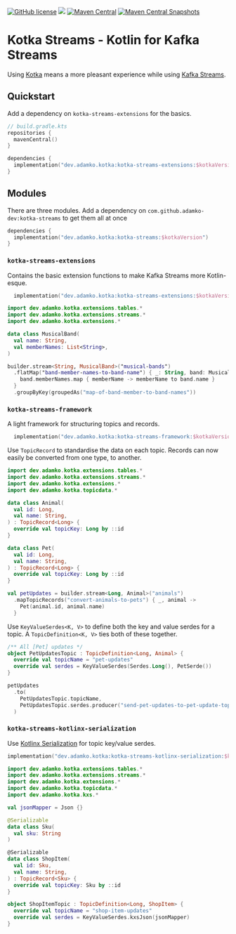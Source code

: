 [![GitHub license](https://img.shields.io/github/license/adamko-dev/kotka-streams?style=flat-square)](https://github.com/adamko-dev/kotka-streams/blob/main/LICENSE)
[![](https://jitpack.io/v/adamko-dev/kotka-streams.svg?style=flat-square)](https://jitpack.io/#adamko-dev/kotka-streams)
[![Maven Central](https://img.shields.io/maven-central/v/dev.adamko.kotka/kotka-streams?color=%234c1&style=flat-square)](https://search.maven.org/search?q=g:dev.adamko.kotka)
[![Maven Central Snapshots](https://img.shields.io/maven-metadata/v?label=snapshots&metadataUrl=https%3A%2F%2Fs01.oss.sonatype.org%2Fcontent%2Frepositories%2Fsnapshots%2Fdev%2Fadamko%2Fkotka%2Fkotka-streams%2Fmaven-metadata.xml&style=flat-square&color=%234ff)](https://s01.oss.sonatype.org/content/repositories/snapshots/dev/adamko/kotka/)

# Kotka Streams - Kotlin for Kafka Streams

Using [Kotka](https://github.com/adamko-dev/kotka-streams) means a more pleasant experience while
using [Kafka Streams](https://kafka.apache.org/documentation/streams/).


## Quickstart

Add a dependency on `kotka-streams-extensions` for the basics.

```kotlin
// build.gradle.kts
repositories {
  mavenCentral()
}

dependencies {
  implementation("dev.adamko.kotka:kotka-streams-extensions:$kotkaVersion")
}
```

## Modules

There are three modules. Add a dependency on `com.github.adamko-dev:kotka-streams` to get them all
at once

```kotlin
dependencies {
  implementation("dev.adamko.kotka:kotka-streams:$kotkaVersion")
}
```

### `kotka-streams-extensions`

Contains the basic extension functions to make Kafka Streams more Kotlin-esque.

```kotlin
  implementation("dev.adamko.kotka:kotka-streams-extensions:$kotkaVersion")
```

```kotlin
import dev.adamko.kotka.extensions.tables.*
import dev.adamko.kotka.extensions.streams.*
import dev.adamko.kotka.extensions.*

data class MusicalBand(
  val name: String,
  val memberNames: List<String>,
)

builder.stream<String, MusicalBand>("musical-bands")
  .flatMap("band-member-names-to-band-name") { _: String, band: MusicalBand ->
    band.memberNames.map { memberName -> memberName to band.name }
  }
  .groupByKey(groupedAs("map-of-band-member-to-band-names"))
```

### `kotka-streams-framework`

A light framework for structuring topics and records.

```kotlin
  implementation("dev.adamko.kotka:kotka-streams-framework:$kotkaVersion")
```

Use `TopicRecord` to standardise the data on each topic. Records can now easily be converted from
one type, to another.

```kotlin
import dev.adamko.kotka.extensions.tables.*
import dev.adamko.kotka.extensions.streams.*
import dev.adamko.kotka.extensions.*
import dev.adamko.kotka.topicdata.*

data class Animal(
  val id: Long,
  val name: String,
) : TopicRecord<Long> {
  override val topicKey: Long by ::id
}

data class Pet(
  val id: Long,
  val name: String,
) : TopicRecord<Long> {
  override val topicKey: Long by ::id
}

val petUpdates = builder.stream<Long, Animal>("animals")
  .mapTopicRecords("convert-animals-to-pets") { _, animal ->
    Pet(animal.id, animal.name)
  }
```

Use `KeyValueSerdes<K, V>` to define both the key and value serdes for a topic.
A `TopicDefinition<K, V>` ties both of these together.

```kotlin
/** All [Pet] updates */
object PetUpdatesTopic : TopicDefinition<Long, Animal> {
  override val topicName = "pet-updates"
  override val serdes = KeyValueSerdes(Serdes.Long(), PetSerde())
}

petUpdates
  .to(
    PetUpdatesTopic.topicName,
    PetUpdatesTopic.serdes.producer("send-pet-updates-to-pet-update-topic")
  )
```

### `kotka-streams-kotlinx-serialization`

Use [Kotlinx Serialization](https://github.com/Kotlin/kotlinx.serialization/) for topic key/value
serdes.

```kotlin
implementation("dev.adamko.kotka:kotka-streams-kotlinx-serialization:$kotkaVersion")
```

```kotlin
import dev.adamko.kotka.extensions.tables.*
import dev.adamko.kotka.extensions.streams.*
import dev.adamko.kotka.extensions.*
import dev.adamko.kotka.topicdata.*
import dev.adamko.kotka.kxs.*

val jsonMapper = Json {}

@Serializable
data class Sku(
  val sku: String
)

@Serializable
data class ShopItem(
  val id: Sku,
  val name: String,
) : TopicRecord<Sku> {
  override val topicKey: Sku by ::id
}

object ShopItemTopic : TopicDefinition<Long, ShopItem> {
  override val topicName = "shop-item-updates"
  override val serdes = KeyValueSerdes.kxsJson(jsonMapper)
}
```
